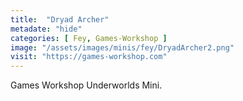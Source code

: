 ```yaml
---
title:  "Dryad Archer"
metadate: "hide"
categories: [ Fey, Games-Workshop ]
image: "/assets/images/minis/fey/DryadArcher2.png"
visit: "https://games-workshop.com"
---
```

Games Workshop Underworlds Mini.
